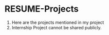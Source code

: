 # RESUME-Projects

1. Here are the projects mentioned in my project
2. Internship Project cannot be shared publicly.
